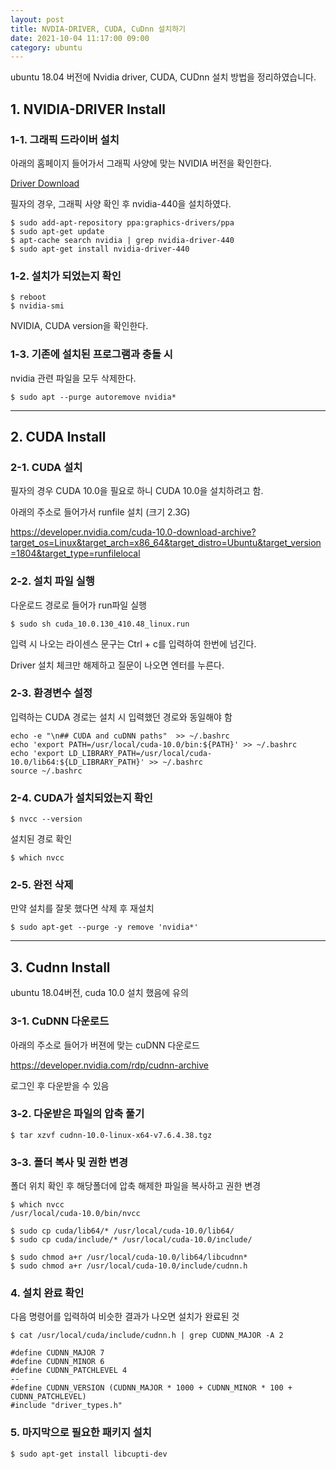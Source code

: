 ```yaml
---
layout: post
title: NVDIA-DRIVER, CUDA, CuDnn 설치하기
date: 2021-10-04 11:17:00 09:00
category: ubuntu
---
```


ubuntu 18.04 버전에 Nvidia driver, CUDA, CUDnn 설치 방법을 정리하였습니다.

## 1. NVIDIA-DRIVER Install

### 1-1. 그래픽 드라이버 설치

아래의 홈페이지 들어가서 그래픽 사양에 맞는 NVIDIA 버전을 확인한다.

<a href="https://www.nvidia.co.kr/Download/index.aspx?lang=kr" target="_blank">Driver Download</a>

필자의 경우, 그래픽 사양 확인 후 nvidia-440을 설치하였다.

~~~
$ sudo add-apt-repository ppa:graphics-drivers/ppa
$ sudo apt-get update
$ apt-cache search nvidia | grep nvidia-driver-440
$ sudo apt-get install nvidia-driver-440
~~~

### 1-2. 설치가 되었는지 확인

~~~
$ reboot
$ nvidia-smi
~~~

NVIDIA, CUDA version을 확인한다.

### 1-3. 기존에 설치된 프로그램과 충돌 시 

nvidia 관련 파일을 모두 삭제한다.

~~~
$ sudo apt --purge autoremove nvidia*
~~~

---

## 2. CUDA Install

### 2-1. CUDA 설치

필자의 경우 CUDA 10.0을 필요로 하니 CUDA 10.0을 설치하려고 함.

아래의 주소로 들어가서 runfile 설치 (크기 2.3G)

https://developer.nvidia.com/cuda-10.0-download-archive?target_os=Linux&target_arch=x86_64&target_distro=Ubuntu&target_version=1804&target_type=runfilelocal

### 2-2. 설치 파일 실행

다운로드 경로로 들어가 run파일 실행

~~~
$ sudo sh cuda_10.0.130_410.48_linux.run
~~~

입력 시 나오는 라이센스 문구는 Ctrl + c를 입력하여 한번에 넘긴다.

Driver 설치 체크만 해제하고 질문이 나오면 엔터를 누른다.

### 2-3. 환경변수 설정

입력하는 CUDA 경로는 설치 시 입력했던 경로와 동일해야 함

~~~
echo -e "\n## CUDA and cuDNN paths"  >> ~/.bashrc
echo 'export PATH=/usr/local/cuda-10.0/bin:${PATH}' >> ~/.bashrc
echo 'export LD_LIBRARY_PATH=/usr/local/cuda-10.0/lib64:${LD_LIBRARY_PATH}' >> ~/.bashrc
source ~/.bashrc
~~~

### 2-4. CUDA가 설치되었는지 확인 

~~~
$ nvcc --version
~~~

설치된 경로 확인

~~~
$ which nvcc
~~~

### 2-5. 완전 삭제

만약 설치를 잘못 했다면 삭제 후 재설치

~~~
$ sudo apt-get --purge -y remove 'nvidia*'
~~~

---

## 3. Cudnn Install

ubuntu 18.04버전, cuda 10.0 설치 했음에 유의

### 3-1. CuDNN 다운로드

아래의 주소로 들어가 버젼에 맞는 cuDNN 다운로드

https://developer.nvidia.com/rdp/cudnn-archive

로그인 후 다운받을 수 있음

### 3-2. 다운받은 파일의 압축 풀기

~~~
$ tar xzvf cudnn-10.0-linux-x64-v7.6.4.38.tgz
~~~

### 3-3. 폴더 복사 및 권한 변경

폴더 위치 확인 후 해당폴더에 압축 해제한 파일을 복사하고 권한 변경

~~~
$ which nvcc
/usr/local/cuda-10.0/bin/nvcc

$ sudo cp cuda/lib64/* /usr/local/cuda-10.0/lib64/
$ sudo cp cuda/include/* /usr/local/cuda-10.0/include/

$ sudo chmod a+r /usr/local/cuda-10.0/lib64/libcudnn*
$ sudo chmod a+r /usr/local/cuda-10.0/include/cudnn.h
~~~

### 4. 설치 완료 확인

다음 명령어를 입력하여 비슷한 결과가 나오면 설치가 완료된 것

~~~
$ cat /usr/local/cuda/include/cudnn.h | grep CUDNN_MAJOR -A 2  
~~~

~~~shell
#define CUDNN_MAJOR 7
#define CUDNN_MINOR 6
#define CUDNN_PATCHLEVEL 4
--
#define CUDNN_VERSION (CUDNN_MAJOR * 1000 + CUDNN_MINOR * 100 + CUDNN_PATCHLEVEL)
#include "driver_types.h"
~~~

### 5. 마지막으로 필요한 패키지 설치

~~~
$ sudo apt-get install libcupti-dev
~~~
